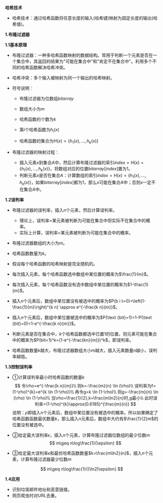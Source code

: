 **哈希技术**

+ 哈希技术：通过哈希函数将任意长度的输入(哈希键)映射为固定长度的输出(哈希值)。

**1.布隆过滤器**

**1.1基本原理**

+ 布隆过滤器：一种多哈希函数映射的数据结构。常用于判断一个元素是否在一个集合中，其返回的结果为"可能在集合中"和"肯定不在集合中"。利用多个不同的哈希函数解决哈希冲突。

+ 哈希冲突：多个输入被映射为同一个输出的哈希映射。

+ 符号说明：

  + 布隆过滤器为位数组$bitarray$
  + 数组大小为$m$
  + 哈希函数的个数为$k$
  + 第$i$个哈希函数为$h_i(x)$

  + 哈希函数的集合为$H(x)=\{h_1(x),...,h_k(x)\}$

+ 布隆过滤器的映射过程：

  + 插入元素$x$到集合$A$中，然后计算布隆过滤器的索引$index=H(x)=\{h_1(x),...,h_k(x)\}$，将数组对应的位置$bitarray[index]$置为$1$。
  + 判断元素$x$是否在集合$A$：计算数组的索引$index=H(x)=\{h_1(x),...,h_k(x)\}$，如果$bitarray[index]$都为$1$，那么$x$可能在集合$A$中；否则$x$一定不在集合$A$中。

**1.2误判率**

+ 布隆过滤器的误判率，插入$n$个元素，然后计算误判率。

  + 理论上，误判率=某元素被判断为可能在集合中但实际不在集合中的概率。
  + 实际上计算，误判率=某元素被判断为可能在集合中的概率。
+ 布隆过滤器数组的大小为$m$。
+ 哈希函数数量为$k$。
+ 假设每个哈希函数的哈希映射是完全随机的。
+ 每次插入元素，每个哈希函数选中数组中某位置的概率为$\frac{1}{m}$。
+ 每次插入元素，每个哈希函数没有选中数组中某位置的概率为$1-\frac{1}{m}$。
+ 插入$n$个元素后，数组中某位置没有被选中的概率为$P(b i t=0)=\left(1-\frac{1}{m}\right)^{k n} \approx e^{-\frac{k n}{m}}$。
+ 插入$n$个元素后，数组中某位置被选中的概率为$P(\text {bit}=1)=1-P(\text {bit}=0)=1-e^{-\frac{k n}{m}}$。
+ 判断元素是否在集合中，$k$个哈希函数都选中已置$1$的位置，则元素可能在集合中的概率为$P(bit=1)^k=(1-e^{-\frac{kn}{m}})^k$，即误判率。
+ 哈希函数数量$k$越大，布隆过滤器数组大小$m$越大，插入元素数量$n$越小，误判率越低。

**1.3控制误判率**

+ ①计算误判率最小时哈希函数的数量$k$
  $$
  令\rho=e^{-\frac{k n}{m}}\\
  则k=-\frac{m}{n} \ln (\rho)\\
  误判率为f=(1-\rho)^{k}=e^{k \ln (1-\rho)}\\
  再令g=k \ln (1-\rho)\\
  则g=-\frac{m}{n} \ln (\rho) \ln (1-\rho)\\
  当\rho=\frac{1}{2},k=\frac{m\ln2}{n}时,g最小\\
  此时误判率=(1-\rho)^{k}\approx(0.6185)^{\frac{m}{n}}
  $$
  说明：$\rho$即插入$n$个元素后，数组中某位置没有被选中的概率。所以如果确定了哈希函数函数最优数量$k$，那么插入$n$元素后，数组中大约有$\frac{1}{2}m$的位置没有被选中。

+ ②给定最大误判率$\epsilon$，插入$n$个元素，计算布隆过滤器位数组的最少位数$m$
  $$
  m\geq n\log\frac{1}{\epsilon}
  $$

+ ③给定最大误判率$\epsilon$和最优哈希函数数量$k=\frac{m\ln2}{n}$，插入$n$个元素，计算布隆过滤器最少位数$m$

$$
m\geq n\log\frac{1}{(\ln2)\epsilon}
$$

**1.4应用**

+ 识别垃圾邮件地址和恶意链接。
+ 网页爬虫时对URL去重。